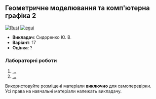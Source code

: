 ## Геометричне моделювання та комп'ютерна графіка 2

[![Rust](https://img.shields.io/badge/Rust-fde7d5?style=for-the-badge&logo=rust&logoColor=black)](#)
[![egui](https://img.shields.io/badge/egui-222222?style=for-the-badge&logo=embarcadero&logoColor=white)](#)

- **Викладач**: Сидоренко Ю. В.
- **Варіант**: 17
- **Оцінка**: ?

### Лабораторні роботи
  1. [...](./Lab1/)
  2. [...](./Lab2/)

Використовуйте розміщені матеріали **виключно** для самоперевірки. <br>
Усі права на навчальні матеріали належать викладачу.